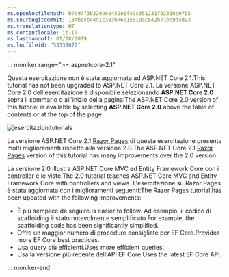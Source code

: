 ```yaml
---
ms.openlocfilehash: b7c97f3b329bea452e1f49c351231f92310c97b5
ms.sourcegitcommit: 184ba5b44d1c393076015510ac842b77bc9d4d93
ms.translationtype: HT
ms.contentlocale: it-IT
ms.lasthandoff: 01/18/2019
ms.locfileid: "53335072"
---
```

::: moniker range=">= aspnetcore-2.1"

<span data-ttu-id="791d0-101">Questa esercitazione non è stata aggiornata ad ASP.NET Core 2.1.</span><span class="sxs-lookup"><span data-stu-id="791d0-101">This tutorial has not been upgraded to ASP.NET Core 2.1.</span></span> <span data-ttu-id="791d0-102">La versione ASP.NET Core 2.0 dell'esercitazione è disponibile selezionando **ASP.NET Core 2.0** sopra il sommario o all'inizio della pagina:</span><span class="sxs-lookup"><span data-stu-id="791d0-102">The ASP.NET Core 2.0 version of this tutorial is available by selecting **ASP.NET Core 2.0** above the table of contents or at the top of the page:</span></span>

![<span data-ttu-id="791d0-103">esercitazioni</span><span class="sxs-lookup"><span data-stu-id="791d0-103">tutorials</span></span> ](~//data/ef-rp/read-related-data/_static/2.1.png)

<span data-ttu-id="791d0-104">La versione ASP.NET Core 2.1 [Razor Pages](xref:data/ef-rp/intro) di questa esercitazione presenta molti miglioramenti rispetto alla versione 2.0.</span><span class="sxs-lookup"><span data-stu-id="791d0-104">The ASP.NET Core 2.1 [Razor Pages](xref:data/ef-rp/intro) version of this tutorial has many improvements over the 2.0 version.</span></span>

<span data-ttu-id="791d0-105">La versione 2.0 illustra ASP.NET Core MVC ed Entity Framework Core con i controller e le viste.</span><span class="sxs-lookup"><span data-stu-id="791d0-105">The 2.0 tutorial teaches ASP.NET Core MVC and Entity Framework Core with controllers and views.</span></span> <span data-ttu-id="791d0-106">L'esercitazione su Razor Pages è stata aggiornata con i miglioramenti seguenti:</span><span class="sxs-lookup"><span data-stu-id="791d0-106">The Razor Pages tutorial has been updated with the following improvements:</span></span>

* <span data-ttu-id="791d0-107">È più semplice da seguire.</span><span class="sxs-lookup"><span data-stu-id="791d0-107">Is easier to follow.</span></span> <span data-ttu-id="791d0-108">Ad esempio, il codice di scaffolding è stato notevolmente semplificato.</span><span class="sxs-lookup"><span data-stu-id="791d0-108">For example, the scaffolding code has been significantly simplified.</span></span>
* <span data-ttu-id="791d0-109">Offre un maggior numero di procedure consigliate per EF Core.</span><span class="sxs-lookup"><span data-stu-id="791d0-109">Provides more EF Core best practices.</span></span>
* <span data-ttu-id="791d0-110">Usa query più efficienti.</span><span class="sxs-lookup"><span data-stu-id="791d0-110">Uses more efficient queries.</span></span>
* <span data-ttu-id="791d0-111">Usa la versione più recente dell'API EF Core.</span><span class="sxs-lookup"><span data-stu-id="791d0-111">Uses the latest EF Core API.</span></span>

::: moniker-end
